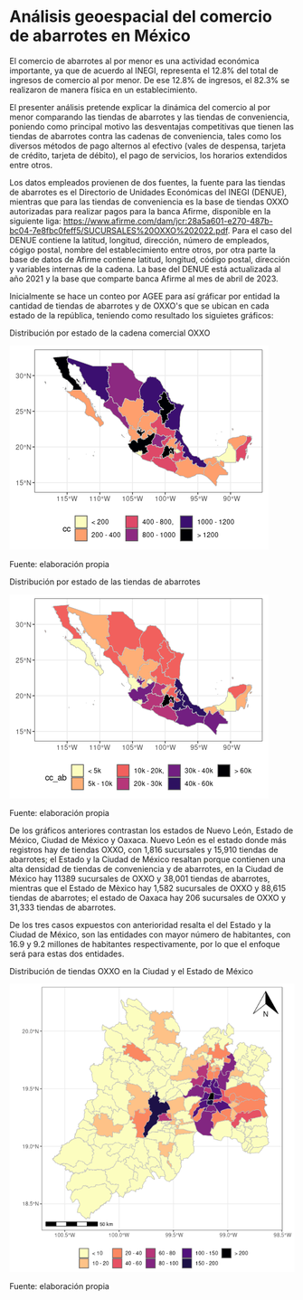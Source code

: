 # Análisis geoespacial del comercio de abarrotes en México

El comercio de abarrotes al por menor es una actividad económica importante, ya que de acuerdo al INEGI, representa el 12.8% del total de ingresos de comercio al por menor. De ese 12.8% de ingresos, el 82.3% se realizaron de manera física en un establecimiento.

El presenter análisis pretende explicar la dinámica del comercio al por menor comparando las tiendas de abarrotes y las tiendas de conveniencia, poniendo como principal motivo las desventajas competitivas que tienen las tiendas de abarrotes contra las cadenas de conveniencia, tales como los diversos métodos de pago alternos al efectivo (vales de despensa, tarjeta de crédito, tarjeta de débito), el pago de servicios, los horarios extendidos entre otros.

Los datos empleados provienen de dos fuentes, la fuente para las tiendas de abarrotes es el Directorio de Unidades Económicas del INEGI (DENUE), mientras que para las tiendas de conveniencia es la base de tiendas OXXO autorizadas para realizar pagos para la banca Afirme, disponible en la siguiente liga: https://www.afirme.com/dam/jcr:28a5a601-e270-487b-bc04-7e8fbc0feff5/SUCURSALES%20OXXO%202022.pdf.
Para el caso del DENUE contiene la latitud, longitud, dirección, número de empleados, cógigo postal, nombre del establecimiento entre otros, por otra parte la base de datos de Afirme contiene latitud, longitud, código postal, dirección y variables internas de la cadena. La base del DENUE está actualizada al año 2021 y la base que comparte banca Afirme al mes de abril de 2023.

Inicialmente se hace un conteo por AGEE para así gráficar por entidad la cantidad de tiendas de abarrotes y de OXXO's que se ubican en cada estado de la república, teniendo como resultado los siguietes gráficos:

Distribución por estado de la cadena comercial OXXO  

![](https://github.com/Benjaminqc96/Analisis-geoespacial-del-comercio-de-abarrotes-en-M-xico/blob/main/cont_oxxo_tot.png)

Fuente: elaboración propia


Distribución por estado de las tiendas de abarrotes

![](https://github.com/Benjaminqc96/Analisis-geoespacial-del-comercio-de-abarrotes-en-M-xico/blob/main/cont_aba_tot.png)

Fuente: elaboración propia


De los gráficos anteriores contrastan los estados de Nuevo León, Estado de México, Ciudad de México y Oaxaca. Nuevo León es el estado donde más registros hay de tiendas OXXO, con 1,816 sucursales y 15,910 tiendas de abarrotes; el Estado y la Ciudad de México resaltan porque contienen una alta densidad de tiendas de conveniencia y de abarrotes, en la Ciudad de México hay 11389 sucursales de OXXO y 38,001 tiendas de abarrotes, mientras que el Estado de Mèxico hay 1,582 sucursales de OXXO y 88,615 tiendas de abarrotes; el estado de Oaxaca hay 206 sucursales de OXXO y 31,333 tiendas de abarrotes.

De los tres casos expuestos con anterioridad resalta el del Estado y la Ciudad de México, son las entidades con mayor número de habitantes, con 16.9 y 9.2 millones de habitantes respectivamente, por lo que el enfoque será para estas dos entidades.

Distribución de tiendas OXXO en la Ciudad y el Estado de México

![](https://github.com/Benjaminqc96/Analisis-geoespacial-del-comercio-de-abarrotes-en-M-xico/blob/main/cont_oxxo.png)

Fuente: elaboración propia







